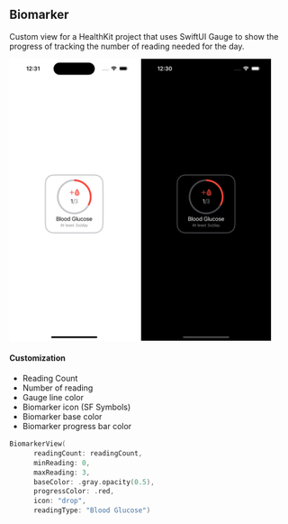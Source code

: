 ## Biomarker

Custom view for a HealthKit project that uses SwiftUI Gauge to show the progress of tracking the number of reading needed for the day.

<picture>
<img src="biomarker-light.jpg" height="500px">
</picture>
<picture>
<img src="biomarker-dark.jpg" height="500px">
</picture>

#### Customization
- Reading Count
- Number of reading
- Gauge line color
- Biomarker icon (SF Symbols)
- Biomarker base color
- Biomarker progress bar color

```swift
BiomarkerView(
      readingCount: readingCount,
      minReading: 0,
      maxReading: 3,
      baseColor: .gray.opacity(0.5),
      progressColor: .red,
      icon: "drop",
      readingType: "Blood Glucose")
```